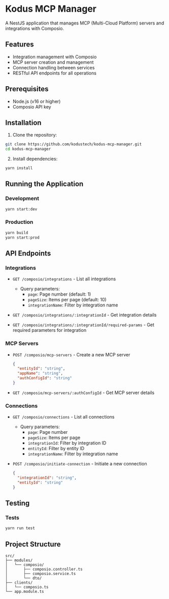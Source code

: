 # Kodus MCP Manager

A NestJS application that manages MCP (Multi-Cloud Platform) servers and integrations with Composio.

## Features

- Integration management with Composio
- MCP server creation and management
- Connection handling between services
- RESTful API endpoints for all operations

## Prerequisites

- Node.js (v16 or higher)
- Composio API key

## Installation

1. Clone the repository:
```bash
git clone https://github.com/kodustech/kodus-mcp-manager.git
cd kodus-mcp-manager
```

2. Install dependencies:
```bash
yarn install
```

## Running the Application

### Development
```bash
yarn start:dev
```

### Production
```bash
yarn build
yarn start:prod
```

## API Endpoints

### Integrations

- `GET /composio/integrations` - List all integrations
  - Query parameters:
    - `page`: Page number (default: 1)
    - `pageSize`: Items per page (default: 10)
    - `integrationName`: Filter by integration name

- `GET /composio/integrations/:integrationId` - Get integration details
- `GET /composio/integrations/:integrationId/required-params` - Get required parameters for integration

### MCP Servers

- `POST /composio/mcp-servers` - Create a new MCP server
  ```json
  {
    "entityId": "string",
    "appName": "string",
    "authConfigId": "string"
  }
  ```

- `GET /composio/mcp-servers/:authConfigId` - Get MCP server details

### Connections

- `GET /composio/connections` - List all connections
  - Query parameters:
    - `page`: Page number
    - `pageSize`: Items per page
    - `integrationId`: Filter by integration ID
    - `entityId`: Filter by entity ID
    - `integrationName`: Filter by integration name

- `POST /composio/initiate-connection` - Initiate a new connection
  ```json
  {
    "integrationId": "string",
    "entityId": "string"
  }
  ```

## Testing

### Tests
```bash
yarn run test
```

## Project Structure

```
src/
├── modules/
│   └── composio/
│       ├── composio.controller.ts
│       ├── composio.service.ts
│       └── dto/
├── clients/
│   └── composio.ts
└── app.module.ts
```

